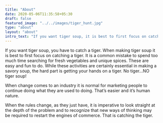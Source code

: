 ```yaml
---
title: "About"
date: 2020-05-06T11:35:58+05:30
draft: false
featured_image: "../../images/tiger_hunt.jpg"
type: "about"
layout: "about"
intro_text: "If you want tiger soup, it is best to first focus on catching the tiger."
---
```


If you want tiger soup, you have to catch a tiger. When making tiger soup it is best to first focus on catching a tiger. It is a common mistake to spend too much time searching for fresh vegetables and unique spices. These are easy and fun to do. While these activities are certainly essential in making a savory soup, the hard part is getting your hands on a tiger. No tiger...NO tiger soup!

When change comes to an industry it is normal for marketing people to continue doing what they are used to doing. That’s easier and it’s human nature.

When the rules change, as they just have, it is imperative to look straight at the depth of the problem and to recognize that new ways of thinking may be required to restart the engines of commerce. That is catching the tiger.




